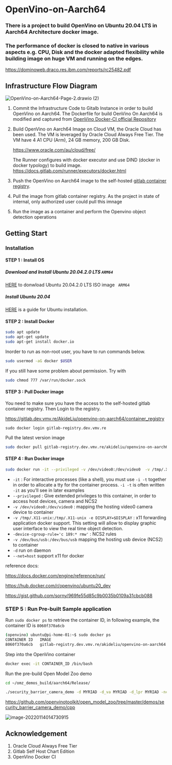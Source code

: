 # OpenVino-on-Aarch64

### There is a project to build OpenVino on Ubuntu 20.04 LTS in Aarch64 Architecture docker image. 

### The performance of docker is closed to native in various aspects e.g. CPU, Disk and the docker adapted flexibility while building image on huge VM and running on the edges. 

https://dominoweb.draco.res.ibm.com/reports/rc25482.pdf

## Infrastructure Flow Diagram

![OpenVino-on-Aarch64-Page-2.drawio (2)](https://minio.llycloud.com/image/uPic/image-20220114pUqDFC.png)

1. Commit the Infrastructure Code to Gitalb Instance in order to build OpenVino on Aarch64.
   The Dockerfile for build OenVino On Aarch64 is modified and captured from [OpenVino Docker-CI official Repository](https://github.com/openvinotoolkit/docker_ci/tree/master/dockerfiles/ubuntu20/build_custom)

2. Build OpenVino on Aarch64 Image on Cloud VM, the Oracle Cloud has been used. The VM is leveraged by Oracle Cloud Always Free Tier.
   The VM have 4 A1 CPU (Arm), 24 GB memory, 200 GB Disk.
   
   https://www.oracle.com/au/cloud/free/

   The Runner configures with docker executor and use DIND (docker in docker typology) to build image.
   [https://docs.gitlab.com/runner/executors/docker.html ](https://docs.gitlab.com/runner/executors/docker.html)

3. Push the OpenVino on Aarch64 image to the self-hosted [gitlab container registry](https://docs.gitlab.com/ee/user/packages/container_registry/).

4. Pull the image from gitlab container registry.
   As the project in state of internal, only authorized user could pull this imnage

5. Run the image as a container and perform the Openvino object detection operations

## Getting Start

### Installation

#### STEP 1 : Install OS

##### Download and Install Ubuntu 20.04.2.0 LTS `ARM64`

[HERE](https://cdimage.ubuntu.com/releases/20.04/release/ubuntu-20.04.3-live-server-arm64.iso) to donwload Ubuntu 20.04.2.0 LTS ISO image ` ARM64`

##### Install Ubuntu 20.04

[HERE](https://phoenixnap.com/kb/install-ubuntu-20-04) is a guide for Ubuntu installation.

#### STEP 2 : Install Docker


```sh
sudo apt update
sudo apt-get update
sudo apt-get install docker.io
```

Inorder to run as non-root user, you have to run commands below.

```sh
sudo usermod -aG docker $USER
```

If you still have some problem about permission. Try with

```sh
sudo chmod 777 /var/run/docker.sock
```

#### STEP 3 : Pull Docker image

You need to make sure you have the access to the self-hosted gitlab container registry. Then Login to the registry.

https://gitlab.dev.vmv.re/AkideLiu/openvino-on-aarch64/container_registry

```shell
sudo docker login gitlab-registry.dev.vmv.re
```

Pull the latest version image

```sh
sudo docker pull gitlab-registry.dev.vmv.re/akideliu/openvino-on-aarch64:latest
```

#### STEP 4 : Run Docker image

```sh
sudo docker run -it --privileged -v /dev/video0:/dev/video0  -v /tmp/.X11-unix:/tmp/.X11-unix -e DISPLAY=$DISPLAY --device-cgroup-rule='c 189:* rmw' -v /dev/bus/usb:/dev/bus/usb  -d --net=host gitlab-registry.dev.vmv.re/akideliu/openvino-on-aarch64
```

- `-it` : For interactive processes (like a shell), you must use `-i -t` together in order to allocate a tty for the container process. `-i -t` is often written `-it` as you’ll see in later examples
- `--privileged` :  Give extended privileges to this container, in order to access host devices, camera and NCS2
- `-v /dev/video0:/dev/video0` : mapping the hosting video0 camera device to container
- `-v /tmp/.X11-unix:/tmp/.X11-unix -e DISPLAY=$DISPLAY` : x11 forwarding application docker support. This setting will allow to display graphic user interface to view the real time object detection.
- `-device-cgroup-rule='c 189:* rmw'` : NCS2 rules
- `-v /dev/bus/usb:/dev/bus/usb` mapping the hosting usb device (NCS2) to container
- `-d` run on daemon
- `--net=host` support x11 for docker

reference docs:

https://docs.docker.com/engine/reference/run/

https://hub.docker.com/r/openvino/ubuntu20_dev

https://gist.github.com/sorny/969fe55d85c9b0035b0109a31cbcb088

### STEP 5 : Run Pre-built Sample application 

Run `sudo docker ps` to retrieve the container ID, in following example, the container ID is `8060f370a6cb`

```sh
(openvino) ubuntu@pi-home-01:~$ sudo docker ps
CONTAINER ID   IMAGE                                                     COMMAND        CREATED       STATUS       PORTS                                                                                          NAMES
8060f370a6cb   gitlab-registry.dev.vmv.re/akideliu/openvino-on-aarch64   "/bin/bash"    6 hours ago   Up 6 hours                                                                                                    crazy_satoshi
```

Step into the OpenVino container

```sh
docker exec -it CONTAINER_ID /bin/bash
```

Run the pre-build Open Model Zoo demo

```sh
cd ~/omz_demos_build/aarch64/Release/

./security_barrier_camera_demo -d MYRIAD -d_va MYRIAD -d_lpr MYRIAD -nc 1 -m /opt/intel/openvino/demos/security_barrier_camera_demo/cpp/intel/vehicle-license-plate-detection-barrier-0106/FP16/vehicle-license-plate-detection-barrier-0106.xml -m_lpr /opt/intel/openvino/demos/security_barrier_camera_demo/cpp/intel/license-plate-recognition-barrier-0001/FP16/license-plate-recognition-barrier-0001.xml -m_va /opt/intel/openvino/demos/security_barrier_camera_demo/cpp/intel/vehicle-attributes-recognition-barrier-0039/FP16/vehicle-attributes-recognition-barrier-0039.xml
```

https://github.com/openvinotoolkit/open_model_zoo/tree/master/demos/security_barrier_camera_demo/cpp



![image-20220114014730915](https://minio.llycloud.com/image/uPic/image-2022011477ir89.png)

## Acknowledgement

1. Oracle Cloud Always Free Tier
2. Gitlab Self Host Chart Edition
3. OpenVino Docker CI
